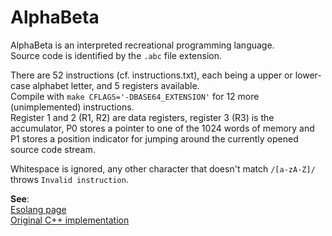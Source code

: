 # AlphaBeta
AlphaBeta is an interpreted recreational programming language.\
Source code is identified by the `.abc` file extension.

There are 52 instructions (cf. instructions.txt), each being a upper or lower-case alphabet letter, and 5 registers available.\
Compile with `make CFLAGS='-DBASE64_EXTENSION'` for 12 more (unimplemented) instructions.\
Register 1 and 2 (R1, R2) are data registers, register 3 (R3) is the accumulator, P0 stores a pointer to one of the 1024 words of memory and P1 stores a position indicator for jumping around the currently opened source code stream.

Whitespace is ignored, any other character that doesn't match `/[a-zA-Z]/` throws `Invalid instruction`.

**See**:\
[Esolang page](https://esolangs.org/wiki/AlphaBeta)\
[Original C++ implementation](https://github.com/TryItOnline/alphabeta)
